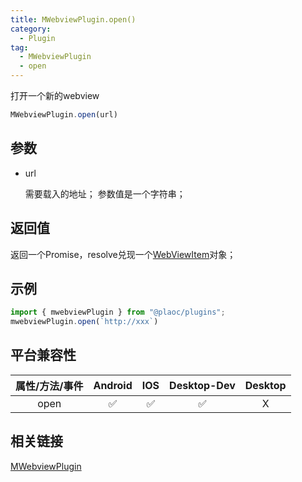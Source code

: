 ```yaml
---
title: MWebviewPlugin.open()
category:
  - Plugin
tag:
  - MWebviewPlugin
  - open
---
```


打开一个新的webview

```js
MWebviewPlugin.open(url)
```

## 参数

  - url

    需要载入的地址；
    参数值是一个字符串；

## 返回值

  返回一个Promise，resolve兑现一个[WebViewItem](../../interface/webview-item/index.md)对象；

## 示例
```js
import { mwebviewPlugin } from "@plaoc/plugins";
mwebviewPlugin.open(`http://xxx`)
```

## 平台兼容性

| 属性/方法/事件 | Android | IOS | Desktop-Dev | Desktop |
|:------------:|:-------:|:---:|:-----------:|:-------:|
| open         | ✅       | ✅  | ✅         | X       |

## 相关链接

[MWebviewPlugin](./index.md)


